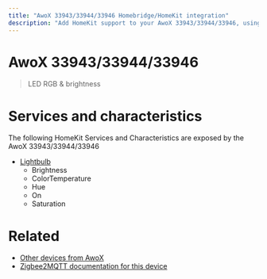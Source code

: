 ```yaml
---
title: "AwoX 33943/33944/33946 Homebridge/HomeKit integration"
description: "Add HomeKit support to your AwoX 33943/33944/33946, using Homebridge, Zigbee2MQTT and homebridge-z2m."
---
```

<!---
This file has been GENERATED using src/docgen/docgen.ts
DO NOT EDIT THIS FILE MANUALLY!
-->
# AwoX 33943/33944/33946
> LED RGB & brightness


# Services and characteristics
The following HomeKit Services and Characteristics are exposed by
the AwoX 33943/33944/33946

* [Lightbulb](../../light.md)
  * Brightness
  * ColorTemperature
  * Hue
  * On
  * Saturation


# Related
* [Other devices from AwoX](../index.md#awox)
* [Zigbee2MQTT documentation for this device](https://www.zigbee2mqtt.io/devices/33943_33944_33946.html)